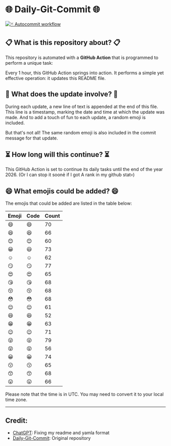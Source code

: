 # 🌐 Daily-Git-Commit 🌐

[![🃏 Autocommit workflow](https://github.com/kleqing/git-auto-commit/actions/workflows/main.yaml/badge.svg?event=check_run)](https://github.com/kleqing/git-auto-commit/actions/workflows/main.yaml)

## 📋 What is this repository about? 📋

This repository is automated with a **GitHub Action** that is programmed to perform a unique task:

Every 1 hour, this GitHub Action springs into action. It performs a simple yet effective operation: it updates this README file.

## 🔄 What does the update involve? 🔄

During each update, a new line of text is appended at the end of this file. This line is a timestamp, marking the date and time at which the update was made. And to add a touch of fun to each update, a random emoji is included.

But that's not all! The same random emoji is also included in the commit message for that update.

## ⏳ How long will this continue? ⏳

This GitHub Action is set to continue its daily tasks until the end of the year 2026. (Or I can stop it soonẻ if I got A rank in my github stat💀)

## 😄 What emojis could be added? 😄

The emojis that could be added are listed in the table below:

| Emoji | Code | Count |
| --- | --- | --- |
| 😄 | :smile: | 70 |
| 😆 | :laughing: | 66 |
| 😊 | :blush: | 60 |
| 😀 | :smiley: | 73 |
| ☺️ | :relaxed: | 62 |
| 😏 | :smirk: | 77 |
| 😍 | :heart_eyes: | 65 |
| 😘 | :kissing_heart: | 68 |
| 😚 | :kissing_closed_eyes: | 68 |
| 😳 | :flushed: | 68 |
| 😌 | :relieved: | 61 |
| 😆 | :satisfied: | 52 |
| 😁 | :grin: | 63 |
| 😉 | :wink: | 71 |
| 😜 | :stuck_out_tongue_winking_eye: | 79 |
| 😝 | :stuck_out_tongue_closed_eyes: | 56 |
| 😀 | :grinning: | 74 |
| 😗 | :kissing: | 65 |
| 😙 | :kissing_smiling_eyes: | 68 |
| 😛 | :stuck_out_tongue: | 66 |

Please note that the time is in UTC. You may need to convert it to your local time zone.

---

## Credit:

- [ChatGPT](chatgpt.com): Fixing my readme and yamla format
- [Daily-Git-Commit](https://github.com/diegomarty/daily-git-commit): Original repository

